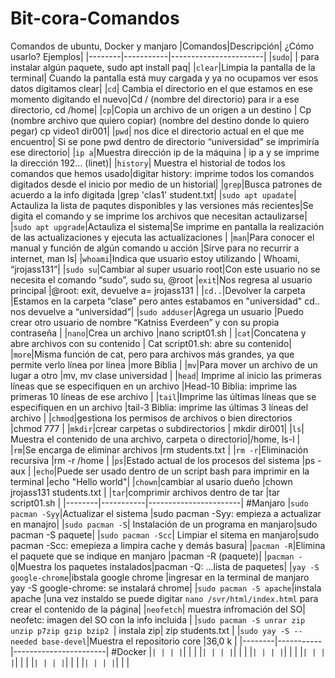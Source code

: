 # Bit-cora-Comandos
Comandos de ubuntu, Docker y manjaro
|Comandos|Descripción| ¿Cómo usarlo? Ejemplos|
|--------|-----------|-----------------------|
|`sudo`| | para instalar algún paquete, sudo apt install paq|
|`clear`|Limpia la pantalla de la terminal| Cuando la pantalla está muy cargada y ya no ocupamos ver esos datos digitamos clear|
|`cd`| Cambia el directorio en el que estamos en ese momento digitando el nuevo|Cd / (nombre del directorio) para ir a ese directorio, cd /home|
|`cp`|Copia un archivo de un origen a un destino | Cp (nombre archivo que quiero copiar) (nombre del destino donde lo quiero pegar) cp video1 dir001|
|`pwd`| nos dice el directorio actual en el que me encuentro| Si se pone pwd dentro de directorio “universidad” se imprimiría ese directorio|
|`ip a`|Muestra dirección ip de la máquina | ip a y se imprime la dirección 192… (linet)|
|`history`| Muestra el historial de todos los comandos que hemos usado|digitar history: imprime todos los comandos digitados desde el inicio por medio de un historial|
|`grep`|Busca patrones de acuerdo a la info digitada |grep 'clas1' student.txt|
|`sudo apt upadate`| Actauliza la lista de paqutes disponibles y las versiones más recientes|Se digita el comando y se imprime los archivos que necesitan actaulizarse|
|`sudo apt upgrade`|Actauliza el sistema|Se imprime en pantalla la realización de las actualizaciones y ejecuta las actualizaciones |
|`man`|Para conocer el manual y función de algún comando u acción |Sirve para no recurrir a internet, man ls|
|`whoami`|Indica que usuario estoy utilizando | Whoami, “jrojass131”|
|`sudo su`|Cambiar al super usuario root|Con este usuario no se necesita el comando “sudo”, sudo su, @root
|`exit`|Nos regresa al usuario principal |@root: exit, devuelve a= jrojass131 |
|`cd..`|Devolver la carpeta |Estamos en la carpeta “clase” pero antes estabamos en "universidad" cd.. nos devuelve a “universidad”|
|`sudo adduser`|Agrega un usuario |Puedo crear otro usuario de nombre “Katniss Everdeen” y con su propia contraseña |
|`nano`|Crea un archivo |nano script01.sh |
|`cat`|Concatena y abre archivos con su contenido | Cat script01.sh: abre su contenido|
|`more`|Misma función de cat, pero para archivos más grandes, ya que permite verlo línea por línea |more Biblia |
|`mv`|Para mover un archivo de un lugar a otro |mv<nombre de archivo><donde queremos moverlo>, mv clase universidad |
|`head`| Imprime al inicio las primeras líneas que se especifiquen en un archivo |Head-10 Biblia: imprime las primeras 10 líneas de ese archivo |
|`tail`|Imprime las últimas líneas que se especifiquen en un archivo |tail-3 Biblia: imprime las últimas 3 líneas del archivo |
|`chmod`|gestiona los permisos de archivos o bien directorios |chmod 777 |
|`mkdir`|crear carpetas o subdirectorios | mkdir dir001|
|`ls`| Muestra el contenido de una archivo, carpeta o directorio|/home, ls-l |
|`rm`|Se encarga de eliminar archivos |rm students.txt |
|`rm -r`|Eliminación recursiva |rm -r /home |
|`ps`|Estado actual de los procesos del sistema |ps -aux |
|`echo`|Puede ser usado dentro de un script bash para imprimir en la terminal |echo "Hello world"|
|`chown`|cambiar al usario dueño |chown jrojass131 students.txt |
|`tar`|comprimir archivos dentro de tar |tar script01.sh |
|--------|-----------|-----------------------|
#Manjaro
|`sudo pacman -Syy`|Actualizar el sistema |sudo pacman -Syy: empieza a actualizar en manajro|
|`sudo pacman -S`| Instalación de un programa en manjaro|sudo pacman -S paquete|
|`sudo pacman -Scc`| Limpiar el sitema en manjaro|sudo pacman -Scc: emepieza a limpira cache y demás basura|
|`pacman -R`|Elimina el paquete que se indique en manjaro |pacman -R (paquete)|
|`pacman -Q`|Muestra los paquetes instalados|pacman -Q: ...lista de paquetes|
|`yay -S google-chrome`|ibstala google chrome |ingresar en la terminal de manjaro yay -S google-chrome: se instalará chrome|
|`sudo pacman -S apache`|instala apache |una vez instaldo se puede digitar `nano /svr/html/index.html` para crear el contenido de la página|
|`neofetch`| muestra infromación del SO| neofetc: imagen del SO con la info incluida |
|`sudo pacman -S unrar zip unzip p7zip gzip bzip2 `| instala zip| zip students.txt |
|`sudo yay -S --needed base-devel`|Muestra el repositorio core |36,0 k |
|--------|-----------|-----------------------|
#Docker
|``| | |
|``| | |
|``| | |
|``| | |
|``| | |
|``| | |
|``| | |
|``| | |
|``| | |
|``| | |
|``| | |
|``| | |

